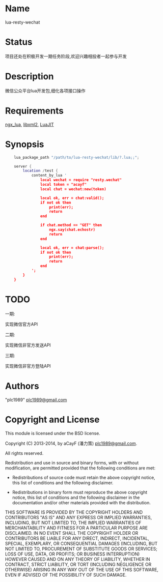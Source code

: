 Name
====

lua-resty-wechat

Status
======

项目还处在积极开发一期任务阶段,欢迎兴趣相投者一起参与开发

Description
===========

微信公众平台lua开发包,细化各项接口操作

Requirements
========

[ngx_lua](https://github.com/chaoslawful/lua-nginx-module),
[libxml2](http://www.xmlsoft.org/),
[LuaJIT](http://luajit.org)

Synopsis
========

```lua
    lua_package_path "/path/to/lua-resty-wechat/lib/?.lua;;";

    server {
        location /test {
            content_by_lua '
                local wechat = require "resty.wechat"
                local token = "acayf"
                local chat = wechat:new(token)

                local ok, err = chat:valid();
                if not ok then
                    print(err);
                    return
                end

                if chat.method == "GET" then
                    ngx.say(chat.echostr)
                    return
                end

                local ok, err = chat:parse();
                if not ok then
                    print(err);
                    return
                end
            ';
        }
    }
```

TODO
====

一期:

实现微信官方API

二期:

实现微信非官方发送API

三期:

实现微信非官方登陆API

Authors
=======

"plc1989" <plc1989@gmail.com>

Copyright and License
=====================

This module is licensed under the BSD license.

Copyright (C) 2013-2014, by aCayF (潘力策) <plc1989@gmail.com>.

All rights reserved.

Redistribution and use in source and binary forms, with or without modification, are permitted provided that the following conditions are met:

* Redistributions of source code must retain the above copyright notice, this list of conditions and the following disclaimer.

* Redistributions in binary form must reproduce the above copyright notice, this list of conditions and the following disclaimer in the documentation and/or other materials provided with the distribution.

THIS SOFTWARE IS PROVIDED BY THE COPYRIGHT HOLDERS AND CONTRIBUTORS "AS IS" AND ANY EXPRESS OR IMPLIED WARRANTIES, INCLUDING, BUT NOT LIMITED TO, THE IMPLIED WARRANTIES OF MERCHANTABILITY AND FITNESS FOR A PARTICULAR PURPOSE ARE DISCLAIMED. IN NO EVENT SHALL THE COPYRIGHT HOLDER OR CONTRIBUTORS BE LIABLE FOR ANY DIRECT, INDIRECT, INCIDENTAL, SPECIAL, EXEMPLARY, OR CONSEQUENTIAL DAMAGES (INCLUDING, BUT NOT LIMITED TO, PROCUREMENT OF SUBSTITUTE GOODS OR SERVICES; LOSS OF USE, DATA, OR PROFITS; OR BUSINESS INTERRUPTION) HOWEVER CAUSED AND ON ANY THEORY OF LIABILITY, WHETHER IN CONTRACT, STRICT LIABILITY, OR TORT (INCLUDING NEGLIGENCE OR OTHERWISE) ARISING IN ANY WAY OUT OF THE USE OF THIS SOFTWARE, EVEN IF ADVISED OF THE POSSIBILITY OF SUCH DAMAGE.

